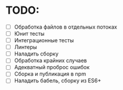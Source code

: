 # TODO:

- [ ] Обработка файлов в отдельных потоках
- [ ] Юнит тесты
- [ ] Интеграционные тесты
- [ ] Линтеры
- [ ] Наладить сборку
- [ ] Обработка крайних случаев
- [ ] Адекватный проброс ошибок
- [ ] Сборка и публикация в npm
- [ ] Наладить бабель, сборку из ES6+
